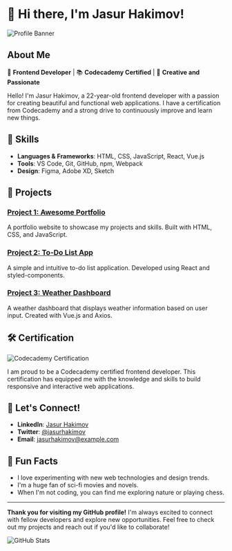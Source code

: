 # 👋 Hi there, I'm Jasur Hakimov!

![Profile Banner](https://example.com/your-banner-image.jpg) <!-- Add a link to a banner image or remove this line if you don't have one -->

## About Me

🎨 **Frontend Developer** | 📚 **Codecademy Certified** | 🌟 **Creative and Passionate**

Hello! I'm Jasur Hakimov, a 22-year-old frontend developer with a passion for creating beautiful and functional web applications. I have a certification from Codecademy and a strong drive to continuously improve and learn new things.

## 🚀 Skills

- **Languages & Frameworks**: HTML, CSS, JavaScript, React, Vue.js
- **Tools**: VS Code, Git, GitHub, npm, Webpack
- **Design**: Figma, Adobe XD, Sketch

## 🌟 Projects

### [Project 1: Awesome Portfolio](https://github.com/jasurhakimov/awesome-portfolio)
A portfolio website to showcase my projects and skills. Built with HTML, CSS, and JavaScript.

### [Project 2: To-Do List App](https://github.com/jasurhakimov/todo-list-app)
A simple and intuitive to-do list application. Developed using React and styled-components.

### [Project 3: Weather Dashboard](https://github.com/jasurhakimov/weather-dashboard)
A weather dashboard that displays weather information based on user input. Created with Vue.js and Axios.

## 🛠️ Certification

![Codecademy Certification](https://example.com/codecademy-certification.jpg) <!-- Add a link to your certification image -->

I am proud to be a Codecademy certified frontend developer. This certification has equipped me with the knowledge and skills to build responsive and interactive web applications.

## 💬 Let's Connect!

- **LinkedIn**: [Jasur Hakimov](https://linkedin.com/in/jasurhakimov)
- **Twitter**: [@jasurhakimov](https://twitter.com/jasurhakimov)
- **Email**: jasurhakimov@example.com <!-- Replace with your email address -->

## 🎨 Fun Facts

- I love experimenting with new web technologies and design trends.
- I'm a huge fan of sci-fi movies and novels.
- When I'm not coding, you can find me exploring nature or playing chess.

---

**Thank you for visiting my GitHub profile!** I'm always excited to connect with fellow developers and explore new opportunities. Feel free to check out my projects and reach out if you'd like to collaborate!

![GitHub Stats](https://github-readme-stats.vercel.app/api?username=jasurhakimov&show_icons=true&theme=radical) <!-- Add your GitHub username -->

